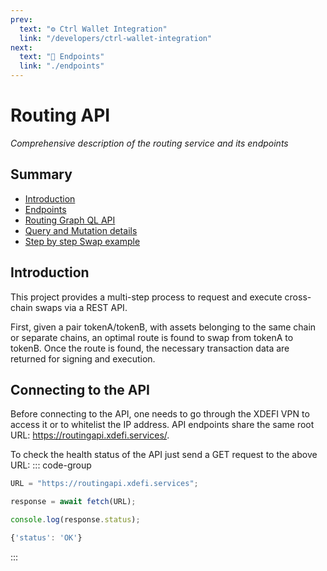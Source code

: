 ```yaml
---
prev:
  text: "⚙️ Ctrl Wallet Integration"
  link: "/developers/ctrl-wallet-integration"
next:
  text: "🔹 Endpoints"
  link: "./endpoints"
---
```


# Routing API

_Comprehensive description of the routing service and its endpoints_

## Summary

- [Introduction](#introduction)
- [Endpoints](./endpoints)
- [Routing Graph QL API](./routing-graph-ql-api)
- [Query and Mutation details](./query-mutation-details)
- [Step by step Swap example](./swap-example)

## Introduction

This project provides a multi-step process to request and execute cross-chain swaps via a REST API.

First, given a pair tokenA/tokenB, with assets belonging to the same chain or separate chains, an optimal route is found to swap from tokenA to tokenB. Once the route is found, the necessary transaction data are returned for signing and execution.

## Connecting to the API

Before connecting to the API, one needs to go through the XDEFI VPN to access it or to whitelist the IP address.
API endpoints share the same root URL: https://routingapi.xdefi.services/.

To check the health status of the API just send a GET request to the above URL:
::: code-group

```ts [Request]
URL = "https://routingapi.xdefi.services";

response = await fetch(URL);

console.log(response.status);
```

```ts [Response]
{'status': 'OK'}
```

:::
